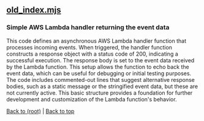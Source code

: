 ## [old_index.mjs](old_index.mjs)

### Simple AWS Lambda handler returning the event data

This code defines an asynchronous AWS Lambda handler function that processes incoming events. When triggered, the handler function constructs a response object with a status code of 200, indicating a successful execution. The response body is set to the event data received by the Lambda function. This setup allows the function to echo back the event data, which can be useful for debugging or initial testing purposes. The code includes commented-out lines that suggest alternative response bodies, such as a static message or the stringified event data, but these are not currently active. This basic structure provides a foundation for further development and customization of the Lambda function's behavior.

[Back to (root)](#root) | [Back to top](#table-of-contents)

